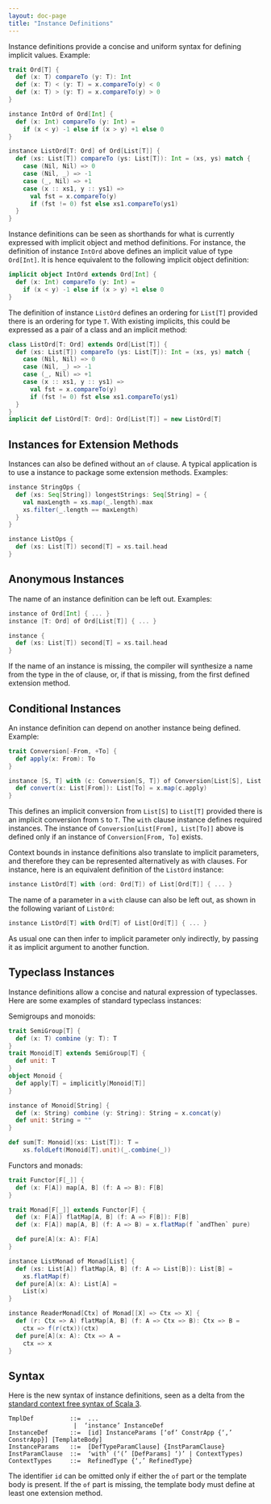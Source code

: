 ```yaml
---
layout: doc-page
title: "Instance Definitions"
---
```


Instance definitions provide a concise and uniform syntax for defining implicit values. Example:

```scala
trait Ord[T] {
  def (x: T) compareTo (y: T): Int
  def (x: T) < (y: T) = x.compareTo(y) < 0
  def (x: T) > (y: T) = x.compareTo(y) > 0
}

instance IntOrd of Ord[Int] {
  def (x: Int) compareTo (y: Int) =
    if (x < y) -1 else if (x > y) +1 else 0
}

instance ListOrd[T: Ord] of Ord[List[T]] {
  def (xs: List[T]) compareTo (ys: List[T]): Int = (xs, ys) match {
    case (Nil, Nil) => 0
    case (Nil, _) => -1
    case (_, Nil) => +1
    case (x :: xs1, y :: ys1) =>
      val fst = x.compareTo(y)
      if (fst != 0) fst else xs1.compareTo(ys1)
  }
}
```
Instance definitions can be seen as shorthands for what is currently expressed with implicit object and method definitions.
For instance, the definition of instance `IntOrd` above defines an implicit value of type `Ord[Int]`. It is hence equivalent
to the following implicit object definition:
```scala
implicit object IntOrd extends Ord[Int] {
  def (x: Int) compareTo (y: Int) =
    if (x < y) -1 else if (x > y) +1 else 0
}
```
The definition of instance `ListOrd` defines an ordering for `List[T]` provided there is an ordering for type `T`. With existing
implicits, this could be expressed as a pair of a class and an implicit method:
```scala
class ListOrd[T: Ord] extends Ord[List[T]] {
  def (xs: List[T]) compareTo (ys: List[T]): Int = (xs, ys) match {
    case (Nil, Nil) => 0
    case (Nil, _) => -1
    case (_, Nil) => +1
    case (x :: xs1, y :: ys1) =>
      val fst = x.compareTo(y)
      if (fst != 0) fst else xs1.compareTo(ys1)
  }
}
implicit def ListOrd[T: Ord]: Ord[List[T]] = new ListOrd[T]
```
## Instances for Extension Methods

Instances can also be defined without an `of` clause. A typical application is to use a instance to package some extension methods. Examples:

```scala
instance StringOps {
  def (xs: Seq[String]) longestStrings: Seq[String] = {
    val maxLength = xs.map(_.length).max
    xs.filter(_.length == maxLength)
  }
}

instance ListOps {
  def (xs: List[T]) second[T] = xs.tail.head
}
```
## Anonymous Instances

The name of an instance definition can be left out. Examples:
```scala
instance of Ord[Int] { ... }
instance [T: Ord] of Ord[List[T]] { ... }

instance {
  def (xs: List[T]) second[T] = xs.tail.head
}
```
If the name of an instance is missing, the compiler will synthesize a name from
the type in the of clause, or, if that is missing, from the first defined
extension method.

## Conditional Instances

An instance definition can depend on another instance being defined. Example:
```scala
trait Conversion[-From, +To] {
  def apply(x: From): To
}

instance [S, T] with (c: Conversion[S, T]) of Conversion[List[S], List[T]] {
  def convert(x: List[From]): List[To] = x.map(c.apply)
}
```
This defines an implicit conversion from `List[S]` to `List[T]` provided there is an implicit conversion from `S` to `T`.
The `with` clause instance defines required instances. The instance of `Conversion[List[From], List[To]]` above is defined only if an instance of `Conversion[From, To]` exists.

Context bounds in instance definitions also translate to implicit parameters, and therefore they can be represented alternatively as with clauses. For instance, here is an equivalent definition of the `ListOrd` instance:
```scala
instance ListOrd[T] with (ord: Ord[T]) of List[Ord[T]] { ... }
```
The name of a parameter in a `with` clause can also be left out, as shown in the following variant of `ListOrd`:
```scala
instance ListOrd[T] with Ord[T] of List[Ord[T]] { ... }
```
As usual one can then infer to implicit parameter only indirectly, by passing it as implicit argument to another function.

## Typeclass Instances

Instance definitions allow a concise and natural expression of typeclasses.
Here are some examples of standard typeclass instances:

Semigroups and monoids:

```scala
trait SemiGroup[T] {
  def (x: T) combine (y: T): T
}
trait Monoid[T] extends SemiGroup[T] {
  def unit: T
}
object Monoid {
  def apply[T] = implicitly[Monoid[T]]
}

instance of Monoid[String] {
  def (x: String) combine (y: String): String = x.concat(y)
  def unit: String = ""
}

def sum[T: Monoid](xs: List[T]): T =
    xs.foldLeft(Monoid[T].unit)(_.combine(_))
```
Functors and monads:
```scala
trait Functor[F[_]] {
  def (x: F[A]) map[A, B] (f: A => B): F[B]
}

trait Monad[F[_]] extends Functor[F] {
  def (x: F[A]) flatMap[A, B] (f: A => F[B]): F[B]
  def (x: F[A]) map[A, B] (f: A => B) = x.flatMap(f `andThen` pure)

  def pure[A](x: A): F[A]
}

instance ListMonad of Monad[List] {
  def (xs: List[A]) flatMap[A, B] (f: A => List[B]): List[B] =
    xs.flatMap(f)
  def pure[A](x: A): List[A] =
    List(x)
}

instance ReaderMonad[Ctx] of Monad[[X] => Ctx => X] {
  def (r: Ctx => A) flatMap[A, B] (f: A => Ctx => B): Ctx => B =
    ctx => f(r(ctx))(ctx)
  def pure[A](x: A): Ctx => A =
    ctx => x
}
```

## Syntax

Here is the new syntax of instance definitions, seen as a delta from the [standard context free syntax of Scala 3](http://dotty.epfl.ch/docs/internals/syntax.html).
```
TmplDef          ::=  ...
                  |  ‘instance’ InstanceDef
InstanceDef      ::=  [id] InstanceParams [‘of’ ConstrApp {‘,’ ConstrApp}] [TemplateBody]
InstanceParams   ::=  [DefTypeParamClause] {InstParamClause}
InstParamClause  ::=  ‘with’ (‘(’ [DefParams] ‘)’ | ContextTypes)
ContextTypes     ::=  RefinedType {‘,’ RefinedType}
```
The identifier `id` can be omitted only if either the `of` part or the template body is present. If the `of` part is missing, the template body must define at least one extension method.
